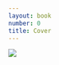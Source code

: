 ```yaml
---
layout: book
number: 0
title: Cover
---
```


<p class="text-center"><img src="/assets/doobie.png"></p>

